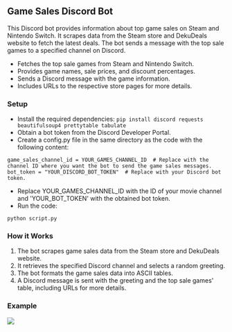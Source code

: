 ## Game Sales Discord Bot

This Discord bot provides information about top game sales on Steam and Nintendo Switch. It scrapes data from the Steam store and DekuDeals website to fetch the latest deals. The bot sends a message with the top sale games to a specified channel on Discord.

- Fetches the top sale games from Steam and Nintendo Switch.
- Provides game names, sale prices, and discount percentages.
- Sends a Discord message with the game information.
- Includes URLs to the respective store pages for more details.

### Setup
- Install the required dependencies: `pip install discord requests beautifulsoup4 prettytable tabulate`
- Obtain a bot token from the Discord Developer Portal.
- Create a config.py file in the same directory as the code with the following content:
```
game_sales_channel_id = YOUR_GAMES_CHANNEL_ID  # Replace with the channel ID where you want the bot to send the game sales messages.
bot_token = "YOUR_DISCORD_BOT_TOKEN"  # Replace with your Discord bot token.
```
- Replace YOUR_GAMES_CHANNEL_ID with the ID of your movie channel and 'YOUR_BOT_TOKEN' with the obtained bot token.
- Run the code: 
```
python script.py
```

### How it Works
1. The bot scrapes game sales data from the Steam store and DekuDeals website.
2. It retrieves the specified Discord channel and selects a random greeting.
3. The bot formats the game sales data into ASCII tables.
4. A Discord message is sent with the greeting and the top sale games' table, including URLs for more details.

### Example
![](https://i.imgur.com/ECqvENi.png)